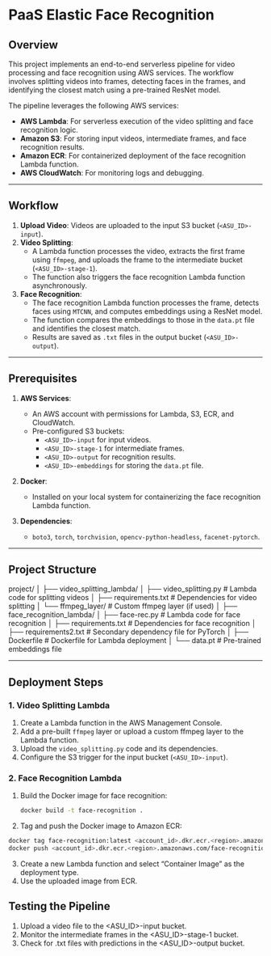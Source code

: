 # PaaS Elastic Face Recognition

## Overview

This project implements an end-to-end serverless pipeline for video processing and face recognition using AWS services. The workflow involves splitting videos into frames, detecting faces in the frames, and identifying the closest match using a pre-trained ResNet model.

The pipeline leverages the following AWS services:
- **AWS Lambda**: For serverless execution of the video splitting and face recognition logic.
- **Amazon S3**: For storing input videos, intermediate frames, and face recognition results.
- **Amazon ECR**: For containerized deployment of the face recognition Lambda function.
- **AWS CloudWatch**: For monitoring logs and debugging.

---

## Workflow

1. **Upload Video**: Videos are uploaded to the input S3 bucket (`<ASU_ID>-input`).
2. **Video Splitting**: 
   - A Lambda function processes the video, extracts the first frame using `ffmpeg`, and uploads the frame to the intermediate bucket (`<ASU_ID>-stage-1`).
   - The function also triggers the face recognition Lambda function asynchronously.
3. **Face Recognition**:
   - The face recognition Lambda function processes the frame, detects faces using `MTCNN`, and computes embeddings using a ResNet model.
   - The function compares the embeddings to those in the `data.pt` file and identifies the closest match.
   - Results are saved as `.txt` files in the output bucket (`<ASU_ID>-output`).

---

## Prerequisites

1. **AWS Services**:
   - An AWS account with permissions for Lambda, S3, ECR, and CloudWatch.
   - Pre-configured S3 buckets:
     - `<ASU_ID>-input` for input videos.
     - `<ASU_ID>-stage-1` for intermediate frames.
     - `<ASU_ID>-output` for recognition results.
     - `<ASU_ID>-embeddings` for storing the `data.pt` file.

2. **Docker**:
   - Installed on your local system for containerizing the face recognition Lambda function.

3. **Dependencies**:
   - `boto3`, `torch`, `torchvision`, `opencv-python-headless`, `facenet-pytorch`.

---

## Project Structure
project/
│
├── video_splitting_lambda/
│   ├── video_splitting.py      # Lambda code for splitting videos
│   ├── requirements.txt        # Dependencies for video splitting
│   └── ffmpeg_layer/           # Custom ffmpeg layer (if used)
│
├── face_recognition_lambda/
│   ├── face-rec.py             # Lambda code for face recognition
│   ├── requirements.txt        # Dependencies for face recognition
│   ├── requirements2.txt       # Secondary dependency file for PyTorch
│   ├── Dockerfile              # Dockerfile for Lambda deployment
│   └── data.pt                 # Pre-trained embeddings file

---

## Deployment Steps

### 1. **Video Splitting Lambda**
1. Create a Lambda function in the AWS Management Console.
2. Add a pre-built `ffmpeg` layer or upload a custom ffmpeg layer to the Lambda function.
3. Upload the `video_splitting.py` code and its dependencies.
4. Configure the S3 trigger for the input bucket (`<ASU_ID>-input`).

### 2. **Face Recognition Lambda**
1. Build the Docker image for face recognition:
   ```bash
   docker build -t face-recognition .
   ```
2.	Tag and push the Docker image to Amazon ECR:
  ```bash
  docker tag face-recognition:latest <account_id>.dkr.ecr.<region>.amazonaws.com/face-recognition:latest
  docker push <account_id>.dkr.ecr.<region>.amazonaws.com/face-recognition:latest
  ```
3.	Create a new Lambda function and select “Container Image” as the deployment type.
4.	Use the uploaded image from ECR.
## Testing the Pipeline

1.	Upload a video file to the <ASU_ID>-input bucket.
2.	Monitor the intermediate frames in the <ASU_ID>-stage-1 bucket.
3.	Check for .txt files with predictions in the <ASU_ID>-output bucket.
